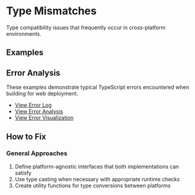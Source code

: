 # Type Mismatches

Type compatibility issues that frequently occur in cross-platform environments.

## Examples


## Error Analysis

These examples demonstrate typical TypeScript errors encountered when building for web deployment.

- [View Error Log](./typescript-errors.log)
- [View Error Analysis](./typescript-analysis.json)
- [View Error Visualization](./typescript-errors-report.html)

## How to Fix

### General Approaches

1. Define platform-agnostic interfaces that both implementations can satisfy
2. Use type casting when necessary with appropriate runtime checks
3. Create utility functions for type conversions between platforms
